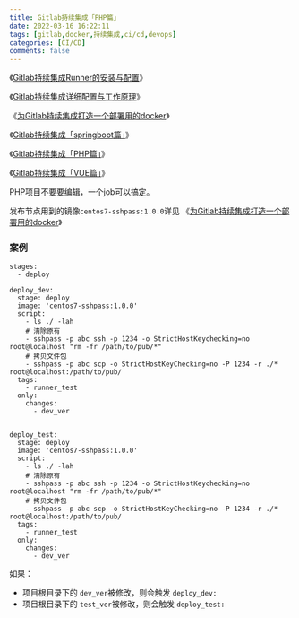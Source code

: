 ```yaml
---
title: Gitlab持续集成「PHP篇」
date: 2022-03-16 16:22:11
tags: [gitlab,docker,持续集成,ci/cd,devops]
categories: [CI/CD]
comments: false
---
```


《[Gitlab持续集成Runner的安装与配置](/2022/03/15/Gitlab持续集成Runner安装与配置/)》

《[Gitlab持续集成详细配置与工作原理](/2022/03/16/Gitlab持续集成详细配置与工作原理/)》

《[为Gitlab持续集成打造一个部署用的docker](/2022/03/16/为Gitlab持续集成打造一个部署用的docker/)》

《[Gitlab持续集成「springboot篇」](/2022/03/16/Gitlab持续集成「springboot篇」/)》

《[Gitlab持续集成「PHP篇」](/2022/03/16/Gitlab持续集成「PHP篇」/)》

《[Gitlab持续集成「VUE篇」](/2022/03/16/Gitlab持续集成「VUE篇」/)》


PHP项目不要要编辑，一个job可以搞定。

发布节点用到的镜像`centos7-sshpass:1.0.0`详见 《[为Gitlab持续集成打造一个部署用的docker](/2022/03/16/为Gitlab持续集成打造一个部署用的docker/)》

### 案例
```
stages:
  - deploy

deploy_dev:
  stage: deploy
  image: 'centos7-sshpass:1.0.0'
  script:
    - ls ./ -lah
    # 清除原有
    - sshpass -p abc ssh -p 1234 -o StrictHostKeychecking=no root@localhost "rm -fr /path/to/pub/*"
    # 拷贝文件包
    - sshpass -p abc scp -o StrictHostKeyChecking=no -P 1234 -r ./* root@localhost:/path/to/pub/
  tags:
    - runner_test
  only:
    changes:
      - dev_ver


deploy_test:
  stage: deploy
  image: 'centos7-sshpass:1.0.0'
  script:
    - ls ./ -lah
    # 清除原有
    - sshpass -p abc ssh -p 1234 -o StrictHostKeychecking=no root@localhost "rm -fr /path/to/pub/*"
    # 拷贝文件包
    - sshpass -p abc scp -o StrictHostKeyChecking=no -P 1234 -r ./* root@localhost:/path/to/pub/
  tags:
    - runner_test
  only:
    changes:
      - dev_ver
```

如果：
- 项目根目录下的 `dev_ver`被修改，则会触发 `deploy_dev:`
- 项目根目录下的 `test_ver`被修改，则会触发 `deploy_test:`